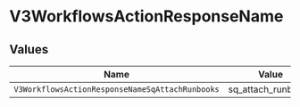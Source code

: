 # V3WorkflowsActionResponseName


## Values

| Name                                            | Value                                           |
| ----------------------------------------------- | ----------------------------------------------- |
| `V3WorkflowsActionResponseNameSqAttachRunbooks` | sq_attach_runbooks                              |